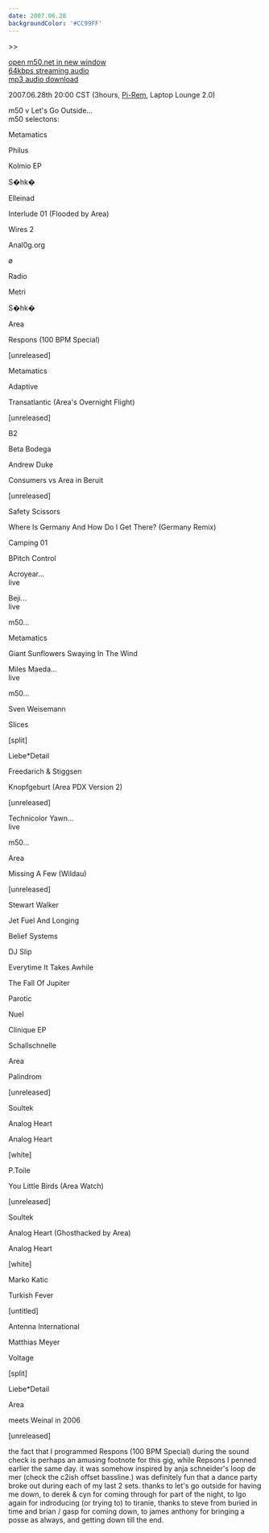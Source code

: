 ```yaml
---
date: 2007.06.28
backgroundColor: '#CC99FF'
---
```


\>>

[open m50.net in new window  
](http://m50.net/)[64kbps streaming audio](http://m50.net/streamed/2007.06.28\(64\).ra)  
[mp3 audio download  
](http://m50.net/streamed/2007.06.28\(64\).ra)

2007.06.28th 20:00 CST (3hours, [Pi-Rem](http://www.pi-rem.com/), Laptop Lounge 2.0)  

m50 v Let's Go Outside...  
m50 selectons:  

Metamatics







Philus



Kolmio EP

S�hk�

Elleinad

Interlude 01 (Flooded by Area)

Wires 2

Anal0g.org

ø

Radio

Metri

S�hk�

Area

Respons (100 BPM Special)

\[unreleased\]



Metamatics







Adaptive

Transatlantic (Area's Overnight Flight)

\[unreleased\]







B2

Beta Bodega

Andrew Duke

Consumers vs Area in Beruit

\[unreleased\]



Safety Scissors

Where Is Germany And How Do I Get There? (Germany Remix)

Camping 01

BPitch Control


Acroyear...  
live  

Beji...  
live  

m50...  

Metamatics

Giant Sunflowers Swaying In The Wind






Miles Maeda...  
live  

m50...  

Sven Weisemann

Slices

\[split\]

Liebe\*Detail

Freedarich & Stiggsen

Knopfgeburt (Area PDX Version 2)

\[unreleased\]




Technicolor Yawn...  
live  

m50...  

Area

Missing A Few (Wildau)

\[unreleased\]



Stewart Walker



Jet Fuel And Longing

Belief Systems

DJ Slip

Everytime It Takes Awhile

The Fall Of Jupiter

Parotic

Nuel



Clinique EP

Schallschnelle

Area

Palindrom

\[unreleased\]



Soultek

Analog Heart

Analog Heart

\[white\]

P.Toile

You Little Birds (Area Watch)

\[unreleased\]



Soultek

Analog Heart (Ghosthacked by Area)

Analog Heart

\[white\]

Marko Katic

Turkish Fever

\[untitled\]

Antenna International

Matthias Meyer

Voltage

\[split\]

Liebe\*Detail

Area

meets Weinal in 2006

\[unreleased\]



the fact that I programmed Respons (100 BPM Special) during the sound check is perhaps an amusing footnote for this gig, while Repsons I penned earlier the same day. it was somehow inspired by anja schneider's loop de mer (check the c2ish offset bassline.) was definitely fun that a dance party broke out during each of my last 2 sets. thanks to let's go outside for having me down, to derek & cyn for coming through for part of the night, to lgo again for indroducing (or trying to) to tiranie, thanks to steve from buried in time and brian / gasp for coming down, to james anthony for bringing a posse as always, and getting down till the end.